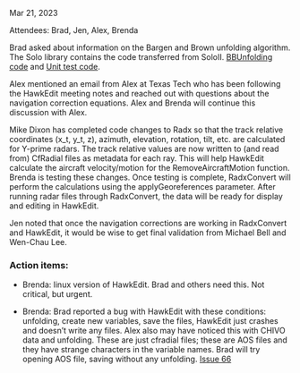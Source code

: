 
Mar 21, 2023

Attendees: Brad, Jen, Alex, Brenda

Brad asked about information on the Bargen and Brown unfolding algorithm. The Solo library contains the code transferred from SoloII. [BBUnfolding code](https://github.com/NCAR/lrose-core/blob/master/codebase/libs/Solo/src/Solo/BBUnfolding.cc)  and [Unit test code](https://github.com/leavesntwigs/lrose-test/blob/master/libs/Solo/Unfolding_unittest.cc).

Alex mentioned an email from Alex at Texas Tech who has been following the HawkEdit meeting notes and reached out with questions about the navigation correction equations.  Alex and Brenda will continue this discussion with Alex.  

Mike Dixon has completed code changes to Radx so that the track relative coordinates (x_t, y_t, z), azimuth, elevation, rotation, tilt, etc. are calculated for Y-prime radars.  The track relative values are now written to (and read from) CfRadial files as metadata for each ray.  This will help HawkEdit calculate the aircraft velocity/motion for the RemoveAircraftMotion function.
Brenda is testing these changes. Once testing is complete, RadxConvert will perform the calculations using the applyGeoreferences parameter.  After running radar files through RadxConvert,
the data will be ready for display and editing in HawkEdit. 

Jen noted that once the navigation corrections are working in RadxConvert and HawkEdit, it would be wise to get final validation from Michael Bell and Wen-Chau Lee.  


### Action items:
 * Brenda: linux version of HawkEdit. Brad and others need this. Not critical, but urgent.

 * Brenda: Brad reported a bug with HawkEdit with these conditions: unfolding, create new variables, save the files, HawkEdit just crashes and doesn’t write any files.  Alex also may have noticed this with CHIVO data  and unfolding. These are just cfradial files; these are AOS files and they have strange characters in the variable names.  Brad will try opening AOS file, saving without any unfolding. [Issue 66](https://github.com/NCAR/lrose-HawkEdit/issues/66)
